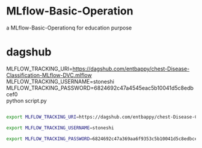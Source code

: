 # MLflow-Basic-Operation
a MLflow-Basic-Operationq for education purpose

# dagshub

MLFLOW_TRACKING_URI=https://dagshub.com/entbappy/chest-Disease-Classification-MLflow-DVC.mlflow \
MLFLOW_TRACKING_USERNAME=stoneshi
MLFLOW_TRACKING_PASSWORD=6824692c47a4545eac5b10041d5c8edbcef0 \
python script.py

```bash

export MLFLOW_TRACKING_URI=https://dagshub.com/entbappy/chest-Disease-Classification-MLflow-DVC.mlflow

export MLFLOW_TRACKING_USERNAME=stoneshi 

export MLFLOW_TRACKING_PASSWORD=6824692c47a369aa6f9353c5b10041d5c8edbcef0

```